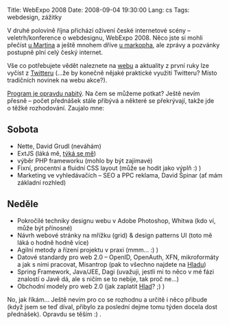 Title: WebExpo 2008
Date: 2008-09-04 19:30:00
Lang: cs
Tags: webdesign, zážitky

V druhé polovině října přichází oživení české internetové scény – veletrh/konference o webdesignu, WebExpo 2008. Něco jste si mohli
přečíst [u Martina](http://www.martinjanda.com/web/pozvanka-webexpo-2008/) a ještě mnohem dříve [u markopha](http://blog.markoph.net/web/webexpo-2008-praha/), ale zprávy a pozvánky postupně plní celý český internet.

Vše co potřebujete vědět naleznete na [webu](http://www.webexpo.cz) a aktuality z první ruky lze vyčíst z [Twitteru](http://twitter.com/webexpo) (…že by konečně nějaké praktické využití Twitteru? Místo tradičních novinek na webu
akce?).

[Program je opravdu nabitý](http://webexpo.cz/program/). Na čem se můžeme potkat? Ještě nevím přesně – počet přednášek stále přibývá a některé se překrývají, takže jde o těžké rozhodování. Zaujalo mne:

## Sobota

-   Nette, David Grudl (neváhám)
-   ExtJS (láká mě, [týká se mě](http://idev.cz/))
-   výběr PHP frameworku (mohlo by být zajímavé)
-   Fixní, procentní a fluidní CSS layout (může se hodit jako výplň :) )
-   Marketing ve vyhledávačích – SEO a PPC reklama, David Špinar (ať mám základní rozhled)

## Neděle

-   Pokročilé techniky designu webu v Adobe Photoshop, Whitwa (kdo ví, může být přínosné)
-   Návrh webové stránky na mřížku (grid) & design patterns UI (toto mě láká o hodně hodně více)
-   Agilní metody a řízení projektu v praxi (mmm… :) )
-   Datové standardy pro web 2.0 – OpenID, OpenAuth, XFN, mikroformáty a jak s nimi pracovat, Misantrop (pak to všechno najdete na [Hladu](http://hlad.javorek.net))
-   Spring Framework, Java/JEE, Dagi (uvažuji, jestli mi to něco v mé fázi znalostí o Javě dá, ale s ničím se to nebije, tak proč ne…)
-   Obchodní modely pro web 2.0 (jak zaplatit [Hlad](http://hlad.javorek.net)? ;) )

No, jak říkám… Ještě nevím pro co se rozhodnu a určitě i něco přibude (když jsem se teď díval, přibylo za poslední dejme tomu týden docela dost přednášek). Opravdu se těším :) .
